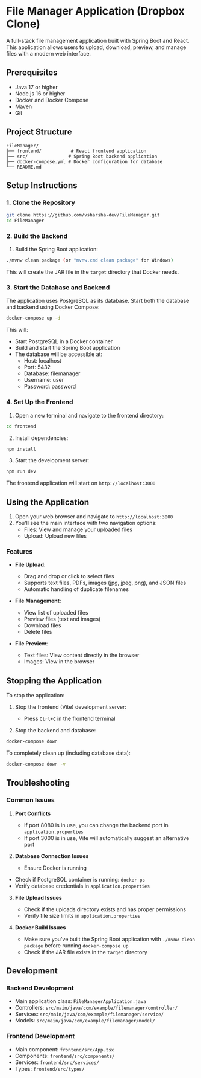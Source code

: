 # File Manager Application (Dropbox Clone)

A full-stack file management application built with Spring Boot and React. This application allows users to upload, download, preview, and manage files with a modern web interface.

## Prerequisites
- Java 17 or higher
- Node.js 16 or higher
- Docker and Docker Compose
- Maven
- Git

## Project Structure

```
FileManager/
├── frontend/           # React frontend application
├── src/               # Spring Boot backend application
├── docker-compose.yml # Docker configuration for database
└── README.md
```

## Setup Instructions

### 1. Clone the Repository

```bash
git clone https://github.com/vsharsha-dev/FileManager.git
cd FileManager
```

### 2. Build the Backend

1. Build the Spring Boot application:
```bash
./mvnw clean package (or "mvnw.cmd clean package" for Windows)
```

This will create the JAR file in the `target` directory that Docker needs.

### 3. Start the Database and Backend

The application uses PostgreSQL as its database. Start both the database and backend using Docker Compose:

```bash
docker-compose up -d
```

This will:
- Start PostgreSQL in a Docker container
- Build and start the Spring Boot application
- The database will be accessible at:
  - Host: localhost
  - Port: 5432
  - Database: filemanager
  - Username: user
  - Password: password

### 4. Set Up the Frontend

1. Open a new terminal and navigate to the frontend directory:
```bash
cd frontend
```

2. Install dependencies:
```bash
npm install
```

3. Start the development server:
```bash
npm run dev
```

The frontend application will start on `http://localhost:3000`

## Using the Application

1. Open your web browser and navigate to `http://localhost:3000`
2. You'll see the main interface with two navigation options:
   - Files: View and manage your uploaded files
   - Upload: Upload new files

### Features

- **File Upload**: 
  - Drag and drop or click to select files
  - Supports text files, PDFs, images (jpg, jpeg, png), and JSON files
  - Automatic handling of duplicate filenames

- **File Management**:
  - View list of uploaded files
  - Preview files (text and images)
  - Download files
  - Delete files

- **File Preview**:
  - Text files: View content directly in the browser
  - Images: View in the browser

## Stopping the Application

To stop the application:

1. Stop the frontend (Vite) development server:
   - Press `Ctrl+C` in the frontend terminal

2. Stop the backend and database:
```bash
docker-compose down
```

To completely clean up (including database data):
```bash
docker-compose down -v
```

## Troubleshooting

### Common Issues

1. **Port Conflicts**
   - If port 8080 is in use, you can change the backend port in `application.properties`
   - If port 3000 is in use, Vite will automatically suggest an alternative port

2. **Database Connection Issues**
   - Ensure Docker is running
  - Check if PostgreSQL container is running: `docker ps`
  - Verify database credentials in `application.properties`

3. **File Upload Issues**
   - Check if the uploads directory exists and has proper permissions
   - Verify file size limits in `application.properties`

4. **Docker Build Issues**
   - Make sure you've built the Spring Boot application with `./mvnw clean package` before running `docker-compose up`
   - Check if the JAR file exists in the `target` directory


## Development

### Backend Development

- Main application class: `FileManagerApplication.java`
- Controllers: `src/main/java/com/example/filemanager/controller/`
- Services: `src/main/java/com/example/filemanager/service/`
- Models: `src/main/java/com/example/filemanager/model/`

### Frontend Development

- Main component: `frontend/src/App.tsx`
- Components: `frontend/src/components/`
- Services: `frontend/src/services/`
- Types: `frontend/src/types/`
